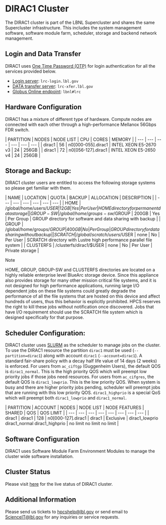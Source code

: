 # DIRAC1 Cluster

The DIRAC1 cluster is part of the LBNL Supercluster and shares the same Supercluster infrastructure. This includes the system management software, software module farm, scheduler, storage and backend network management.

## Login and Data Transfer

DIRAC1 uses [One Time Password (OTP)](../../../accounts/mfa/) for login authentication for all the services provided below.

- [Login server](../../../accounts/loggingin/): `lrc-login.lbl.gov`
- [DATA transfer server](../../../data-transfer-node/): `lrc-xfer.lbl.gov`
- [Globus Online endpoint](../../../../data/globus/): `lbnl#lrc`

## Hardware Configuration

DIRAC1 has a mixture of different type of hardware. Compute nodes are connected with each other through a high-performance Mellanox 56Gbps FDR switch.

| PARTITION | NODES | NODE LIST | CPU | CORES | MEMORY | | --- | --- | --- | --- | --- | --- | | dirac1 | 56 | n0[000-055].dirac1 | INTEL XEON E5-2670 v3 | 24 | 256GB | | dirac1 | 72 | n0[056-127].dirac1 | INTEL XEON E5-2650 v4 | 24 | 256GB |

## Storage and Backup:

DIRAC1 cluster users are entitled to access the following storage systems so please get familiar with them.

| NAME | LOCATION | QUOTA | BACKUP | ALLOCATION | DESCRIPTION | | --- | --- | --- | --- | --- | --- | | HOME | /global/home/users/$USER | 12GB | Yes | Per User | HOME directory for permanent data storage | | GROUP-SW | /global/home/groups-sw/$GROUP | 200GB | Yes | Per Group | GROUP directory for software and data sharing with backup | | GROUP | /global/home/groups/$GROUP | 400GB | No | Per Group | GROUP directory for data sharing without backup | | SCRATCH | /global/scratch/users/$USER | none | No | Per User | SCRATCH directory with Lustre high performance parallel file system | | CLUSTERFS | /clusterfs/dirac1/$USER | none | No | Per User | Private storage |

Note

HOME, GROUP, GROUP-SW and CLUSTERFS directories are located on a highly reliable enterprise level BlueArc storage device. Since this appliance also provides storage for many other mission critical file systems, and it is not designed for high performance applications, running large I/O dependent jobs on these file systems could greatly degrade the performance of all the file systems that are hosted on this device and affect hundreds of users, thus this behavior is explicitly prohibited. HPCS reserves the right to kill these jobs without notification once discovered. Jobs that have I/O requirement should use the SCRATCH file system which is designed specifically for that purpose.

## Scheduler Configuration:

DIRAC1 cluster uses [SLURM](../../../running/slurm-overview/) as the scheduler to manage jobs on the cluster. To use the DIRAC1 resource the partition `dirac1` must be used (`--partition=dirac1`) along with account `dirac1` (`--account=dirac1`). A standard fair-share policy with a decay half life value of 14 days (2 weeks) is enforced. For users from `ac_ciftgp` (Guggenheim Users), the default QOS is `dirac1_normal`. This is the high priority QOS which will preempt low priority jobs if those jobs need resources. For users from `ac_cifgres`, the default QOS is `dirac1_lowprio`. This is the low priority QOS. When system is busy and there are higher priority jobs pending, scheduler will preempt jobs that are running with this low priority QOS. `dirac1_highprio` is a special QoS which will preempt both `dirac1_lowprio` and `dirac1_normal`.

| PARTITION | ACCOUNT | NODES | NODE LIST | NODE FEATURES | SHARED | QOS | QOS LIMIT | | --- | --- | --- | --- | --- | --- | --- | --- | | dirac1 | dirac1 | 128 | n0[000-127].dirac1 | dirac1 | Exclusive | dirac1_lowprio dirac1_normal dirac1_highprio | no limit no limit no limit |

## Software Configuration

DIRAC1 uses Software Module Farm Environment Modules to manage the cluster wide software installation.

## Cluster Status

Please visit [here](http://metacluster.lbl.gov/warewulf/dirac1) for the live status of DIRAC1 cluster.

## Additional Information

Please send us tickets to hpcshelp@lbl.gov or send email to ScienceIT@lbl.gov for any inquiries or service requests.
